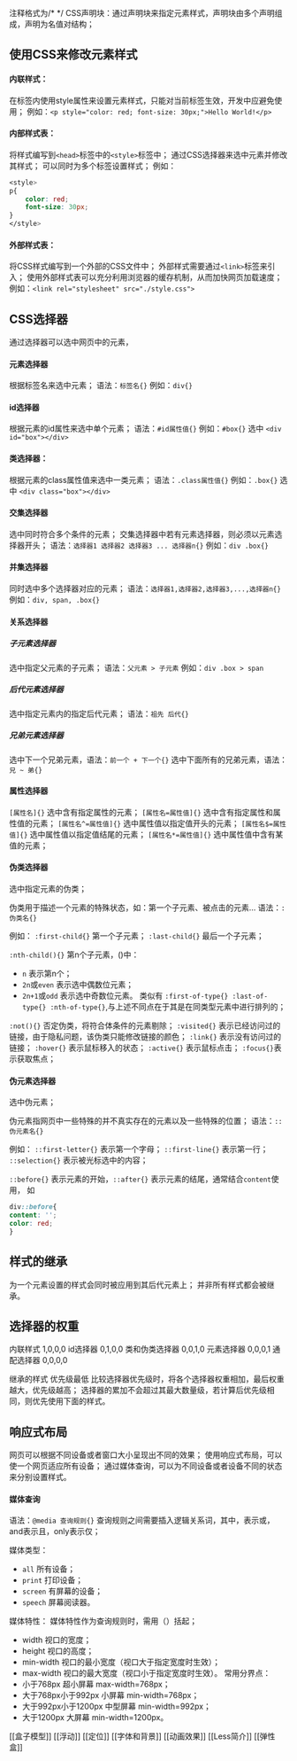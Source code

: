 注释格式为/*   \*/
CSS声明块：通过声明块来指定元素样式，声明块由多个声明组成，声明为名值对结构；

## 使用CSS来修改元素样式
#### 内联样式：
在标签内使用style属性来设置元素样式，只能对当前标签生效，开发中应避免使用；
例如：`<p style="color: red; font-size: 30px;">Hello World!</p>`

#### 内部样式表：
将样式编写到`<head>`标签中的`<style>`标签中；
通过CSS选择器来选中元素并修改其样式；
可以同时为多个标签设置样式；
例如：
```css
<style>
p{
	color: red;
	font-size: 30px;
}
</style>
```

#### 外部样式表：
将CSS样式编写到一个外部的CSS文件中；
外部样式需要通过`<link>`标签来引入；
使用外部样式表可以充分利用浏览器的缓存机制，从而加快网页加载速度；
例如：`<link rel="stylesheet" src="./style.css">`


## CSS选择器
通过选择器可以选中网页中的元素，

#### 元素选择器
根据标签名来选中元素；
语法：`标签名{}`
例如：`div{}`

#### id选择器
根据元素的id属性来选中单个元素；
语法：`#id属性值{}`
例如：`#box{}` 选中 `<div id="box"></div>`

#### 类选择器：
根据元素的class属性值来选中一类元素；
语法：`.class属性值{}`
例如：`.box{}` 选中 `<div class="box"></div>`

#### 交集选择器
选中同时符合多个条件的元素；
交集选择器中若有元素选择器，则必须以元素选择器开头；
语法：`选择器1 选择器2 选择器3 ... 选择器n{}`
例如：`div .box{}`

#### 并集选择器
同时选中多个选择器对应的元素；
语法：`选择器1,选择器2,选择器3,...,选择器n{}`
例如：`div, span, .box{}`

#### 关系选择器
##### 子元素选择器
选中指定父元素的子元素；
语法：`父元素 > 子元素`
例如：`div .box > span`

##### 后代元素选择器
选中指定元素内的指定后代元素；
语法：`祖先 后代{}`

##### 兄弟元素选择器
选中下一个兄弟元素，语法：`前一个 + 下一个{}`
选中下面所有的兄弟元素，语法：`兄 ~ 弟{}`

#### 属性选择器
`[属性名]{}` 选中含有指定属性的元素；
`[属性名=属性值]{}` 选中含有指定属性和属性值的元素；
`[属性名^=属性值]{}` 选中属性值以指定值开头的元素；
`[属性名$=属性值]{}` 选中属性值以指定值结尾的元素；
`[属性名*=属性值]{}` 选中属性值中含有某值的元素；

#### 伪类选择器
选中指定元素的伪类；

伪类用于描述一个元素的特殊状态，如：第一个子元素、被点击的元素…
语法：`:伪类名{}`

例如：
`:first-child{}` 第一个子元素；
`:last-child{}` 最后一个子元素；

`:nth-child(){}` 第n个子元素，()中：
- `n` 表示第n个；
- `2n`或`even` 表示选中偶数位元素；
- `2n+1`或`odd` 表示选中奇数位元素。
类似有 `:first-of-type{} :last-of-type{} :nth-of-type{}`,与上述不同点在于其是在同类型元素中进行排列的；

`:not(){}` 否定伪类，将符合体条件的元素剔除；
`:visited{}` 表示已经访问过的链接，由于隐私问题，该伪类只能修改链接的颜色；
`:link{}` 表示没有访问过的链接；
`:hover{}` 表示鼠标移入的状态；
`:active{}` 表示鼠标点击；
`:focus{}`表示获取焦点；

#### 伪元素选择器
选中伪元素；

伪元素指网页中一些特殊的并不真实存在的元素以及一些特殊的位置；
语法：`::伪元素名{}`

例如：
`::first-letter{}` 表示第一个字母；
`::first-line{}` 表示第一行；
`::selection{}` 表示被光标选中的内容；

`::before{}` 表示元素的开始，`::after{}` 表示元素的结尾，通常结合`content`使用，
如
```css
div::before{
content: '';
color: red;
}
```


## 样式的继承
为一个元素设置的样式会同时被应用到其后代元素上；
并非所有样式都会被继承。


## 选择器的权重
内联样式 1,0,0,0
id选择器 0,1,0,0
类和伪类选择器 0,0,1,0
元素选择器 0,0,0,1
通配选择器 0,0,0,0

继承的样式 优先级最低
比较选择器优先级时，将各个选择器权重相加，最后权重越大，优先级越高；
选择器的累加不会超过其最大数量级，若计算后优先级相同，则优先使用下面的样式。


## 响应式布局
网页可以根据不同设备或者窗口大小呈现出不同的效果；
使用响应式布局，可以使一个网页适应所有设备；
通过媒体查询，可以为不同设备或者设备不同的状态来分别设置样式。

#### 媒体查询
语法：`@media 查询规则{}`
查询规则之间需要插入逻辑关系词，其中，表示或，and表示且，only表示仅；

媒体类型：
- `all` 所有设备；
- `print` 打印设备；
- `screen` 有屏幕的设备；
- `speech` 屏幕阅读器。

媒体特性：
媒体特性作为查询规则时，需用（）括起；
- width 视口的宽度；
- height 视口的高度；
- min-width 视口的最小宽度（视口大于指定宽度时生效）；
- max-width 视口的最大宽度（视口小于指定宽度时生效）。
常用分界点：
- 小于768px 超小屏幕 max-width=768px；
- 大于768px小于992px 小屏幕 min-width=768px；
- 大于992px小于1200px 中型屏幕 min-width=992px；
- 大于1200px 大屏幕 min-width=1200px。  


[[盒子模型]]
[[浮动]]
[[定位]]
[[字体和背景]]
[[动画效果]]
[[Less简介]]
[[弹性盒]]